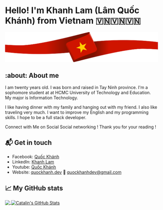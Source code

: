 # Hello! I'm Khanh Lam (Lâm Quốc Khánh) from Vietnam 🇻🇳🇻🇳🇻🇳
![Vietnam wide flag](https://github.com/quockhanhtn/quockhanhtn/blob/master/img/vietnam-wide-flag.png)

## :about: About me
I am twenty years old. I was born and raised in Tay Ninh province. I'm a sophomore student at at HCMC University of Technology and Education. My major is Information Technology.

I like having dinner with my family and hanging out with my friend. I also like traveling very much. I want to improve my English and my programming skills. I hope to be a full stack developer.

Connect with Me on Social Social networking !
Thank you for your reading !

## 📬 Get in touch
- Facebook: [Quốc Khánh](http://facebook.com/profile.php?id=100004367534716)
- LinkedIn: [Khanh Lam](https://www.linkedin.com/in/lamquockhanh)
- Youtube: [Quốc Khánh](https://www.youtube.com/channel/UCmhjCVQCe69Z68Fc6zsifAQ)
- Website: [quockhanh.dev](https://quockhanh.dev)
:email: [quockhanhdev@gmail.com](mailto:quockhanhdev@gmail.com)

## &#x1f4c8; My GitHub stats

<a href="https://github.com/quockhanhtn/quockhanhtn">
  <img align="center" src="https://github-readme-stats.vercel.app/api/top-langs/?username=quockhanhtn&hide=java,html&title_color=ffffff&text_color=c9cacc&icon_color=2bbc8a&bg_color=1d1f21" />
</a>

<a href="https://github.com/quockhanhtn/quockhanhtn">
  <img align="center" src="https://github-readme-stats.vercel.app/api?username=quockhanhtn&show_icons=true&line_height=27&count_private=true&title_color=ffffff&text_color=c9cacc&icon_color=2bbc8a&bg_color=1d1f21" alt="Catalin's GitHub Stats" />
</a>

[1]: https://quockhanhtn.me/?utm_source=github.com&utm_medium=gh-profile-quockhanhtn&utm_campaign=quockhanhtn
[2]: https://www.linkedin.com/in/quockhanhtn
[3]: https://www.twitter.com/quockhanhtn
[4]: https://dev.to/quockhanhtn
[5]: https://newsletter.quockhanhtn.me?utm_source=github.com&utm_medium=gh-profile-quockhanhtn&utm_campaign=quockhanhtn
